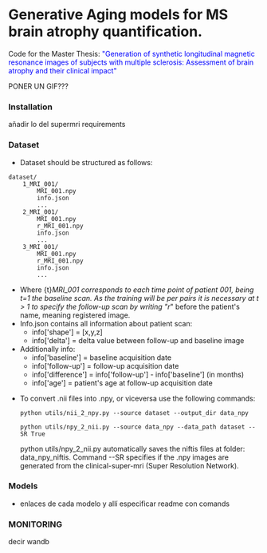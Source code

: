# Generative Aging models for MS brain atrophy quantification.

Code for the Master Thesis: <span style="color: blue"> "Generation of synthetic longitudinal magnetic resonance images of subjects with multiple sclerosis: Assessment of brain atrophy and their clinical impact" </span>

PONER UN GIF???

### Installation 
añadir lo del supermri
requirements

### Dataset

* Dataset should be structured as follows:
```
dataset/
    1_MRI_001/
        MRI_001.npy
        info.json
        ...
    2_MRI_001/
        MRI_001.npy
        r_MRI_001.npy
        info.json
        ...
    3_MRI_001/
        MRI_001.npy
        r_MRI_001.npy
        info.json
        ...
  ```

- Where {t}_MRI_001 corresponds to each time point of patient 001, being t=1 the baseline scan. As the training will be per pairs it is necessary at t > 1 to specify the follow-up scan by writing "r_" before the patient's name, meaning registered image.
- Info.json contains all information about patient scan:
  - info['shape'] = [x,y,z]
  - info['delta'] = delta value between follow-up and baseline image
- Additionally info:
  - info['baseline'] = baseline acquisition date
  - info['follow-up'] = follow-up acquisition date
  - info['difference'] = info['follow-up'] - info['baseline'] (in months)
  - info['age'] = patient's age at follow-up acquisition date

* To convert .nii files into .npy, or viceversa use the following commands:
  ```
  python utils/nii_2_npy.py --source dataset --output_dir data_npy
  ```
  ```
  python utils/npy_2_nii.py --source data_npy --data_path dataset --SR True
  ```

  python utils/npy_2_nii.py automatically saves the niftis files at folder: data_npy_niftis. Command --SR specifies if the .npy images are generated from the clinical-super-mri (Super Resolution Network).

### Models 
- enlaces de cada modelo y allí especificar readme con comands
  
### MONITORING 
decir wandb

